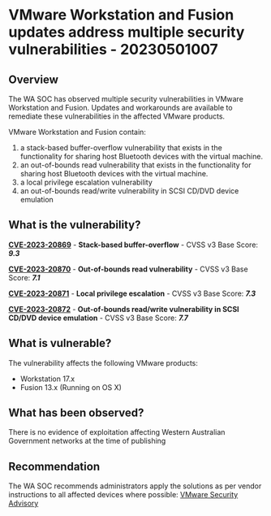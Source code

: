 # VMware Workstation and Fusion updates address multiple security vulnerabilities - 20230501007

## Overview
The WA SOC has observed multiple security vulnerabilities in VMware Workstation and Fusion. Updates and workarounds are available to remediate these vulnerabilities in the affected VMware products.

VMware Workstation and Fusion contain:
1. a stack-based buffer-overflow vulnerability that exists in the functionality for sharing host Bluetooth devices with the virtual machine.
1. an out-of-bounds read vulnerability that exists in the functionality for sharing host Bluetooth devices with the virtual machine.
1. a local privilege escalation vulnerability
1. an out-of-bounds read/write vulnerability in SCSI CD/DVD device emulation

## What is the vulnerability?
[**CVE-2023-20869**](https://cve.mitre.org/cgi-bin/cvename.cgi?name=CVE-2023-20869) - **Stack-based buffer-overflow** - CVSS v3 Base Score: ***9.3***

[**CVE-2023-20870**](https://cve.mitre.org/cgi-bin/cvename.cgi?name=CVE-2023-20869) - **Out-of-bounds read vulnerability** - CVSS v3 Base Score: ***7.1***

[**CVE-2023-20871**](https://cve.mitre.org/cgi-bin/cvename.cgi?name=CVE-2023-20869) - **Local privilege escalation** - CVSS v3 Base Score: ***7.3***

[**CVE-2023-20872**](https://cve.mitre.org/cgi-bin/cvename.cgi?name=CVE-2023-20872) - **Out-of-bounds read/write vulnerability in SCSI CD/DVD device emulation** - CVSS v3 Base Score: ***7.7***

## What is vulnerable? 
The vulnerability affects the following VMware products:
- Workstation 17.x
- Fusion 13.x (Running on OS X)

## What has been observed?
There is no evidence of exploitation affecting Western Australian Government networks at the time of publishing

## Recommendation
The WA SOC recommends administrators apply the solutions as per vendor instructions to all affected devices where possible: [VMware Security Advisory](https://www.vmware.com/security/advisories/VMSA-2023-0008.html)
